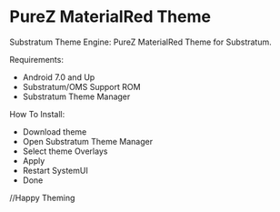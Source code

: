 # PureZ MaterialRed Theme

Substratum Theme Engine: 
PureZ MaterialRed Theme for Substratum.

Requirements:
 - Android 7.0 and Up
 - Substratum/OMS Support ROM
 - Substratum Theme Manager

 How To Install:
 - Download theme
 - Open Substratum Theme Manager
 - Select theme Overlays
 - Apply
 - Restart SystemUI
 - Done
 
 //Happy Theming
 